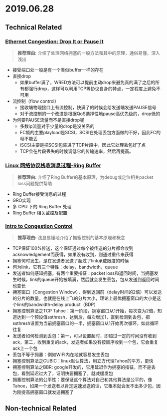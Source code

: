 2019.06.28
========

## Technical Related

### [Ethernet Congestion: Drop It or Pause It](https://datacenteroverlords.com/2013/02/02/ethernet-congestion-drop-it-or-pause-it/)
> **推荐理由:** 介绍了处理网络拥塞的一般方法和其中的原理，通俗易懂，深入浅出
* 接受端口处一般是有一个类似buffer一样的存在
* 直接drop
  * 如果buffer满了，WRED方法可以提前主动drop来避免真的满了之后的所有都强行drop，这样可以利用TCP等协议自身的特点，一定程度上避免不可用
* 流控制（flow control）
  * 接收端物理接口上有流控制，快满了的时候会给发送端发送PAUSE信号
  * 对于流控制的一个改进是根据QoS选择性地pause高优先级的，drop低的
* 为何要PAUSE流量而不是直接drop呢
  * 多数ip流量对于少量的drop是没关系的
  * FC帧的主要playload是SCSI，SCSI在处理丢包方面做的不好，因此FC的帧不能丢
  * iSCSI主要是把SCSI包装进了TCP片段中，因此它处理丢包好了点
  * TCP会在片段丢失的时候调低它的传输速率，然后再提高。

### [Linux 网络协议栈收消息过程-Ring Buffer](https://ylgrgyq.github.io/2017/07/23/linux-receive-packet-1/)
> **推荐理由:** 介绍了Ring Buffer的基本原理，为debug或定位相关packet loss问题提供帮助
* Ring Buffer接受消息的过程
* GRO实现
* 多 CPU 下的 Ring Buffer 处理
* Ring Buffer 相关监控及配置

### [Intro to Congestion Control](http://squidarth.com/rc/programming/networking/2018/07/18/intro-congestion.html)
> **推荐理由:** 浅显易懂地介绍了拥塞控制的基本原理和概念
* TCP保证100%传送，这个保证通过每个被传送的分片都会收到acknowledgement而获得，如果没有收到，则通过重传来获得
* 拥塞何时发生，是在发送者发送了超过了link承载限度的时候
* 何为link，它有三个特性：delay，bandwidth，queue
* 发送者如何感知拥塞，有两个重要指征：packet loss和返回时间，当拥塞发生时候，link的queue开始被填满，然后就会发生丢包，包从发送到返回时间也变长
* 拥塞窗口（Congestion Window），得到返回前（delay时间的2倍）可以发送的分片的数量，也就是在线上飞的分片大小，理论上最优拥塞窗口的大小是这个link的bandwidth-delay product（BDP）
* 拥塞控制算法之TCP Tahoe：第一阶段，拥塞窗口从1开始，每次变为2倍，知道达到一个预设值ssthresh，达到后，每次增加1，直到检测到丢包，把ssthresh设置为当前拥塞窗口的一半，拥塞窗口从1开始再次循环，如此循环往复
* 发送者如何检测到丢包：第一，可以设置超时，即超过一定的时间没有收到ack，第二，收到重复的ack，发送者如果没有按顺序收到一个包，它会重复ack上一个包
* 丢包不等于拥塞：例如WIFI内在地就容易发生丢包
* 拥塞控制算法之CUBIC：linux默认算法，用立方代理Tahoe的平方，更快
* 拥塞控制算法之BBR: google开发的，它用延迟作为拥塞的指征，而不是丢包，看到延迟过大了，证明快要拥塞了，就减缓发包
* 拥塞控制算法的公平性：要保证这个算法对自己和其他算法是公平的，像Tahoe，如果一个发送者以肯定速速发送的话，它根本就会发不出多少包，因为刚提高拥塞窗口就发送拥塞了

## Non-technical Related
